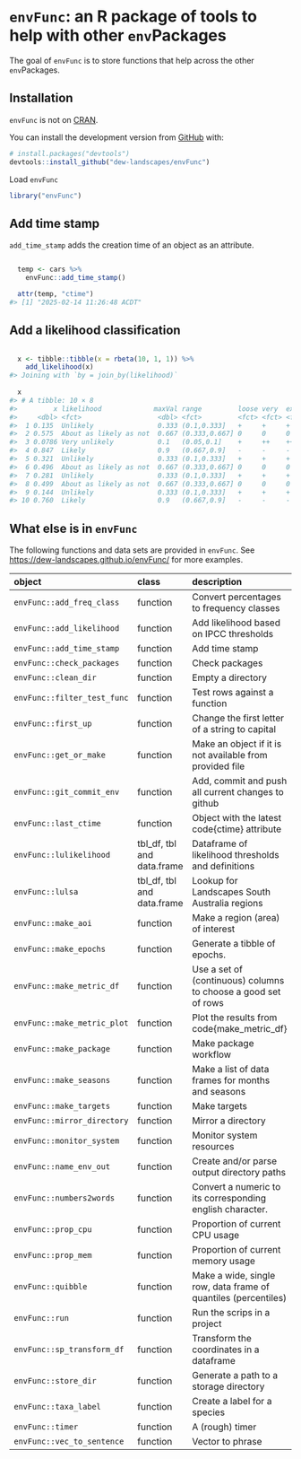 
<!-- README.md is generated from README.Rmd. Please edit that file -->

# `envFunc`: an R package of tools to help with other `env`Packages

<!-- badges: start -->
<!-- badges: end -->

The goal of `envFunc` is to store functions that help across the other
`env`Packages.

## Installation

`envFunc` is not on [CRAN](https://CRAN.R-project.org).

You can install the development version from
[GitHub](https://github.com/) with:

``` r
# install.packages("devtools")
devtools::install_github("dew-landscapes/envFunc")
```

Load `envFunc`

``` r
library("envFunc")
```

## Add time stamp

`add_time_stamp` adds the creation time of an object as an attribute.

``` r

  temp <- cars %>%
    envFunc::add_time_stamp()

  attr(temp, "ctime")
#> [1] "2025-02-14 11:26:48 ACDT"
```

## Add a likelihood classification

``` r

  x <- tibble::tibble(x = rbeta(10, 1, 1)) %>%
    add_likelihood(x)
#> Joining with `by = join_by(likelihood)`
  
  x
#> # A tibble: 10 × 8
#>         x likelihood             maxVal range         loose very  extreme exceptional
#>     <dbl> <fct>                   <dbl> <fct>         <fct> <fct> <fct>   <fct>      
#>  1 0.135  Unlikely                0.333 (0.1,0.333]   +     +     +       +          
#>  2 0.575  About as likely as not  0.667 (0.333,0.667] 0     0     0       0          
#>  3 0.0786 Very unlikely           0.1   (0.05,0.1]    +     ++    ++      ++         
#>  4 0.847  Likely                  0.9   (0.667,0.9]   -     -     -       -          
#>  5 0.321  Unlikely                0.333 (0.1,0.333]   +     +     +       +          
#>  6 0.496  About as likely as not  0.667 (0.333,0.667] 0     0     0       0          
#>  7 0.281  Unlikely                0.333 (0.1,0.333]   +     +     +       +          
#>  8 0.499  About as likely as not  0.667 (0.333,0.667] 0     0     0       0          
#>  9 0.144  Unlikely                0.333 (0.1,0.333]   +     +     +       +          
#> 10 0.760  Likely                  0.9   (0.667,0.9]   -     -     -       -
```

## What else is in `envFunc`

The following functions and data sets are provided in `envFunc`. See
<https://dew-landscapes.github.io/envFunc/> for more examples.

| object                      | class                      | description                                                    |
|:----------------------------|:---------------------------|:---------------------------------------------------------------|
| `envFunc::add_freq_class`   | function                   | Convert percentages to frequency classes                       |
| `envFunc::add_likelihood`   | function                   | Add likelihood based on IPCC thresholds                        |
| `envFunc::add_time_stamp`   | function                   | Add time stamp                                                 |
| `envFunc::check_packages`   | function                   | Check packages                                                 |
| `envFunc::clean_dir`        | function                   | Empty a directory                                              |
| `envFunc::filter_test_func` | function                   | Test rows against a function                                   |
| `envFunc::first_up`         | function                   | Change the first letter of a string to capital                 |
| `envFunc::get_or_make`      | function                   | Make an object if it is not available from provided file       |
| `envFunc::git_commit_env`   | function                   | Add, commit and push all current changes to github             |
| `envFunc::last_ctime`       | function                   | Object with the latest code{ctime} attribute                   |
| `envFunc::lulikelihood`     | tbl_df, tbl and data.frame | Dataframe of likelihood thresholds and definitions             |
| `envFunc::lulsa`            | tbl_df, tbl and data.frame | Lookup for Landscapes South Australia regions                  |
| `envFunc::make_aoi`         | function                   | Make a region (area) of interest                               |
| `envFunc::make_epochs`      | function                   | Generate a tibble of epochs.                                   |
| `envFunc::make_metric_df`   | function                   | Use a set of (continuous) columns to choose a good set of rows |
| `envFunc::make_metric_plot` | function                   | Plot the results from code{make_metric_df}                     |
| `envFunc::make_package`     | function                   | Make package workflow                                          |
| `envFunc::make_seasons`     | function                   | Make a list of data frames for months and seasons              |
| `envFunc::make_targets`     | function                   | Make targets                                                   |
| `envFunc::mirror_directory` | function                   | Mirror a directory                                             |
| `envFunc::monitor_system`   | function                   | Monitor system resources                                       |
| `envFunc::name_env_out`     | function                   | Create and/or parse output directory paths                     |
| `envFunc::numbers2words`    | function                   | Convert a numeric to its corresponding english character.      |
| `envFunc::prop_cpu`         | function                   | Proportion of current CPU usage                                |
| `envFunc::prop_mem`         | function                   | Proportion of current memory usage                             |
| `envFunc::quibble`          | function                   | Make a wide, single row, data frame of quantiles (percentiles) |
| `envFunc::run`              | function                   | Run the scrips in a project                                    |
| `envFunc::sp_transform_df`  | function                   | Transform the coordinates in a dataframe                       |
| `envFunc::store_dir`        | function                   | Generate a path to a storage directory                         |
| `envFunc::taxa_label`       | function                   | Create a label for a species                                   |
| `envFunc::timer`            | function                   | A (rough) timer                                                |
| `envFunc::vec_to_sentence`  | function                   | Vector to phrase                                               |
